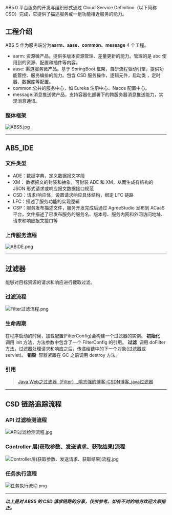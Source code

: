 AB5.0 平台服务的开发与组织形式通过 Cloud Service Definition（以下简称 CSD）完成，它提供了描述服务或一组功能相近服务的能力。

## 工程介绍

ABS_5 作为服务端分为**aarm、aase、common、message** 4 个工程。

- aarm: 资源微产品。提供多版本资源管理、差量更新的能力。管理的是 abc 使用到的资源、配置和插件等内容。
- aase: 渠道服务微产品。基于 SpringBoot 框架，自研流程驱动引擎，提供功能管控、服务编排的能力。包含 CSD 服务操作，逻辑元件，启动类 ，定时器、数据库等配置。
- common:公共的服务中心，如 Eureka 注册中心、Nacos 配置中心。
- message:消息推送微产品，支持容器化部署下的跨服务器消息推送能力，实现消息通讯。

### 整体框架

![ABS5.jpg](../images/待评审文档/ABS5—CSD请求链路/1.png)

---

## AB5_IDE

### 文件类型

- ADE：数据字典，定义数据报文字段
- XM： 数据报文的封装和抽象，可封装 ADE 和 XM，从而生成有结构的 JSON 形式请求或响应报文数据接口规范
- CSD：请求/响应体，设置请求响应具体结构，绑定 LFC 链路
- LFC：描述了服务功能的实现逻辑
- CSP：服务发布描述文件，服务开发完成后通过 AgreeStudio 发布到 ACaaS 平台，文件描述了已发布服务的服务名、版本号、服务内网和外网访问地址、请求和响应报文接口等

### 上传服务流程

![ABIDE.png](../images/待评审文档/ABS5—CSD请求链路/2.png)

---

## 过滤器

能够对目标资源的请求和响应进行截取过滤。

### 过滤流程

![Filter过滤流程.png](../images/待评审文档/ABS5—CSD请求链路/3.png)

### 生命周期

在程序启动的时候，加载配置(FilterConfig)会构建一个过滤器的实例。
**初始化**
​ 调用 init 方法，方法参数中包含了一个 FilterConfig 的引用。
**过滤**
​ 调用 doFilter 方法，过滤器处理请求和响应之后，传递给链中的下一个对象(过滤器或 servlet)。
**销毁**
​ 容器紧跟在 GC 之前调用 destroy 方法。

### 引用

> [Java Web之过滤器（Filter）_喻志强的博客-CSDN博客_java过滤器](https://blog.csdn.net/yuzhiqiang_1993/article/details/81288912)

---

## CSD 链路追踪流程

### API 过滤检测流程

![API过滤检测流程.jpg](../images/待评审文档/ABS5—CSD请求链路/4.png)

### Controller 层(获取参数、发送请求、获取结果)流程

![Controller层(获取参数、发送请求、获取结果)流程.jpg](../images/待评审文档/ABS5—CSD请求链路/5.png)

### 任务执行流程

![任务执行流程.png](../images/待评审文档/ABS5—CSD请求链路/6.png)

---

**_以上是对 ABS5 的 CSD 请求链路的分享，仅供参考。如有不对的地方欢迎大家指正。_**
